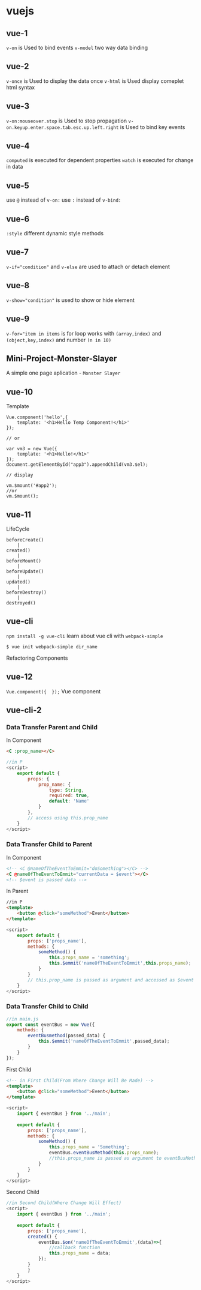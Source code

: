 # vuejs

## vue-1

`v-on` is Used to bind events
`v-model` two way data binding

## vue-2

`v-once` is Used to display the data once
`v-html` is Used display comeplet html syntax

## vue-3

`v-on:mouseover.stop` is Used to stop propagation
`v-on.keyup.enter.space.tab.esc.up.left.right` is Used to bind key events

## vue-4

`computed` is executed for dependent properties
`watch` is executed for change in data

## vue-5

use `@` instead of `v-on:`
use `:` instead of `v-bind:`

## vue-6

`:style` different dynamic style methods

## vue-7

`v-if="condition"` and `v-else` are used to attach or detach element

## vue-8

`v-show="condition"` is used to show or hide element

## vue-9

`v-for="item in items` is for loop works with `(array,index)` and `(object,key,index)` and number  `(n in 10)`

## Mini-Project-Monster-Slayer

A simple one page aplication - `Monster Slayer`

## vue-10

Template
```
Vue.component('hello',{
    template: '<h1>Hello Temp Component!</h1>'
});

// or

var vm3 = new Vue({
    template: '<h1>Hello!</h1>'
});
document.getElementById("app3").appendChild(vm3.$el);

// display 

vm.$mount('#app2');
//or
vm.$mount();

```

## vue-11

LifeCycle
```
beforeCreate()
    |
created()
    |
beforeMount()
    |
beforeUpdate()
    |
updated()
    |
beforeDestroy()
    |
destroyed()
```

## vue-cli

`npm install -g vue-cli` learn about vue cli with `webpack-simple`

`$ vue init webpack-simple dir_name`

Refactoring Components

## vue-12

`Vue.component({  });` Vue component

## vue-cli-2

### Data Transfer Parent and Child


In Component 

```html
<C :prop_name></C>
```

```javascript
//in P
<script>
    export default {
        props: {
            prop_name: {
                type: String,
                required: true,
                default: 'Name'
            }
        },
        // access using this.prop_name
    }
</script>
```

### Data Transfer Child to Parent

In Component 

```html
<!-- <C @nameOfTheEventToEmmit="doSomething"></C> -->
<C @nameOfTheEventToEmmit="currentData = $event"></C>
<!-- $event is passed data -->
```

In Parent 

```html 
//in P
<template>
    <button @click="someMethod">Event</button>
</template>
```
```javascript
<script>
    export default {
        props: ['props_name'],
        methods: {
            someMethod() {
                this.props_name = 'something';
                this.$emmit('nameOfTheEventToEmmit',this.props_name);
            }
        }
        // this.prop_name is passed as argument and accessed as $event in Child
    }
</script>
```

### Data Transfer Child to Child

```javascript
//in main.js
export const eventBus = new Vue({
    methods: {
        eventBusmethod(passed_data) {
            this.$emmit('nameOfTheEventToEmmit',passed_data);
        }
    }
});
```

First Child

```html
<!-- in First Child(From Where Change Will Be Made) -->
<template>
    <button @click="someMethod">Event</button>
</template>
```

```javascript
<script>
    import { eventBus } from '../main';
    
    export default {
        props: ['props_name'],
        methods: {
            someMethod() {
                this.props_name = 'Something';
                eventBus.eventBusMethod(this.props_name);
                //this.props_name is passed as argument to eventBusMethod 
            }
        }
    }
</script>
```

Second Child


```javascript
//in Second Child(Where Change Will Effect)
<script>
    import { eventBus } from '../main';
   
    export default {
        props: ['props_name'],
        created() {
            eventBus.$on('nameOfTheEventToEmmit',(data)=>{
                //callback function
                this.props_name = data;
            });
        }
        }
    }
</script>
```